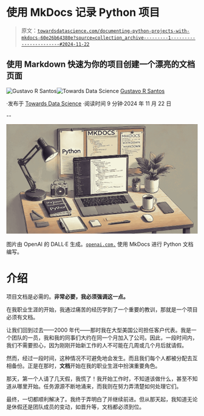 # 使用 MkDocs 记录 Python 项目

> 原文：[`towardsdatascience.com/documenting-python-projects-with-mkdocs-60e26b64380e?source=collection_archive---------1-----------------------#2024-11-22`](https://towardsdatascience.com/documenting-python-projects-with-mkdocs-60e26b64380e?source=collection_archive---------1-----------------------#2024-11-22)

## 使用 Markdown 快速为你的项目创建一个漂亮的文档页面

[](https://gustavorsantos.medium.com/?source=post_page---byline--60e26b64380e--------------------------------)![Gustavo R Santos](https://gustavorsantos.medium.com/?source=post_page---byline--60e26b64380e--------------------------------)[](https://towardsdatascience.com/?source=post_page---byline--60e26b64380e--------------------------------)![Towards Data Science](https://towardsdatascience.com/?source=post_page---byline--60e26b64380e--------------------------------) [Gustavo R Santos](https://gustavorsantos.medium.com/?source=post_page---byline--60e26b64380e--------------------------------)

·发布于 [Towards Data Science](https://towardsdatascience.com/?source=post_page---byline--60e26b64380e--------------------------------) ·阅读时间 9 分钟·2024 年 11 月 22 日

--

![](img/921ba9192a09db2a7f6984fe05bd1667.png)

图片由 OpenAI 的 DALL·E 生成。[`openai.com.`](https://openai.com.) 使用 MkDocs 进行 Python 文档编写。

# 介绍

项目文档是必需的。**非常必要，我必须强调这一点。**

在我职业生涯的开始，我通过痛苦的经历学到了一个重要的教训，那就是一个项目必须有文档。

让我们回到过去——2000 年代——那时我在大型美国公司担任客户代表。我是一个团队的一员，我和我的同事们大约在同一个月加入了公司。因此，一段时间内，我们不需要担心，因为刚刚开始新工作的人不可能在几周或几个月后就请假。

然而，经过一段时间，这种情况不可避免地会发生。而且我们每个人都被分配去互相备份。正是在那时，**文档**开始在我的职业生涯中扮演重要角色。

那天，第一个人请了几天假，我慌了！我开始工作时，不知道该做什么，甚至不知道从哪里开始。任务源源不断地涌来，而我则在努力弄清楚如何处理它们。

最终，一切都顺利解决了。我终于弄明白了并继续前进。但从那天起，我知道无论是休假还是团队成员的变动，如晋升等，文档都必须到位。
